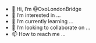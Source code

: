 - 👋 Hi, I’m @OxoLondonBridge
- 👀 I’m interested in ...
- 🌱 I’m currently learning ...
- 💞️ I’m looking to collaborate on ...
- 📫 How to reach me ...

<!---
OxoLondonBridge/OxoLondonBridge is a ✨ special ✨ repository because its `README.md` (this file) appears on your GitHub profile.
You can click the Preview link to take a look at your changes.
--->
